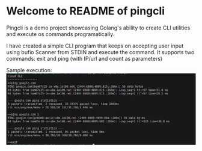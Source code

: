 # Welcome to README of pingcli

Pingcli is a demo project showcasing Golang's ability to create CLI utilities and execute os commands programatically.

I have created a simple CLI program that keeps on accepting user input using bufio Scanner from STDIN and execute the command.
It supports two commands: exit and ping (with IP/url and count as parameters)

Sample execution:
![alt text](image.png)
